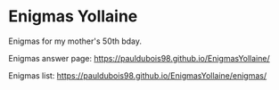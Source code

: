 # Enigmas Yollaine
Enigmas for my mother's 50th bday.

Enigmas answer page:
https://pauldubois98.github.io/EnigmasYollaine/

Enigmas list:
https://pauldubois98.github.io/EnigmasYollaine/enigmas/